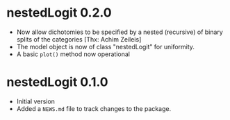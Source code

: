 # nestedLogit 0.2.0

* Now allow dichotomies to be specified by a nested (recursive) of binary splits of the categories [Thx: Achim Zeileis]
* The model object is now of class "nestedLogit" for uniformity.
* A basic `plot()` method now operational

# nestedLogit 0.1.0

* Initial version
* Added a `NEWS.md` file to track changes to the package.

